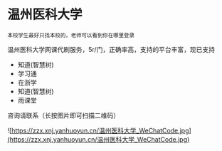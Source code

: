 # 温州医科大学

`本校学生最好只找本校的，老师可以看到你在哪里登录`

温州医科大学网课代刷服务，5r/门，正确率高，支持的平台丰富，现已支持 
- 知道(智慧树)
- 学习通
- 在浙学
- 知道(智慧树)
- 雨课堂

咨询请联系（长按图片即可扫描二维码）

![https://zzx.xnj.yanhuoyun.cn/温州医科大学_WeChatCode.jpg](https://zzx.xnj.yanhuoyun.cn/温州医科大学_WeChatCode.jpg)

